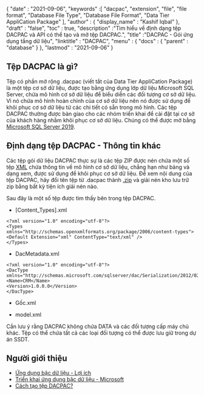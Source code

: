 {
  "date" : "2021-09-06",
  "keywords" :[ "dacpac", "extension", "file", "file format", "Database File Type", "Database File Format", "Data Tier AppliCation Package" ],
  "author" : {
    "display_name" : "Kashif Iqbal"
},
  "draft" : "false",
  "toc" : true,
  "description" :"Tìm hiểu về định dạng tệp DACPAC và API có thể tạo và mở tệp DACPAC.",
  "title" :"DACPAC - Gói ứng dụng tầng dữ liệu",
  "linktitle" : "DACPAC",
  "menu" : {
    "docs" : {
      "parent" : "database"
}
},
  "lastmod" : "2021-09-06"
}

## Tệp DACPAC là gì?

Tệp có phần mở rộng .dacpac (viết tắt của Data Tier AppliCation Package) là một tệp cơ sở dữ liệu, được tạo bằng ứng dụng lớp dữ liệu Microsoft SQL Server, chứa mô hình cơ sở dữ liệu để biểu diễn các đối tượng cơ sở dữ liệu. Vì nó chứa mô hình hoàn chỉnh của cơ sở dữ liệu nên nó được sử dụng để khôi phục cơ sở dữ liệu từ các chi tiết có sẵn trong mô hình. Các tệp DACPAC thường được bàn giao cho các nhóm triển khai để cài đặt tại cơ sở của khách hàng nhằm khôi phục cơ sở dữ liệu. Chúng có thể được mở bằng
[Microsoft SQL Server 2019](https://www.microsoft.com/en-us/sql-server/sql-server-2019).

## Định dạng tệp DACPAC - Thông tin khác

Các tệp gói dữ liệu DACPAC thực sự là các tệp ZIP được nén chứa một số tệp [XML](/vi/web/xml/) chứa thông tin về mô hình cơ sở dữ liệu, chẳng hạn như bảng và dạng xem, được sử dụng để khôi phục cơ sở dữ liệu. Để xem nội dung của tệp DACPAC, hãy đổi tên tệp từ .dacpac thành [.zip](/vi/compression/zip/) và giải nén kho lưu trữ zip bằng bất kỳ tiện ích giải nén nào.

Sau đây là một số tệp được tìm thấy bên trong tệp DACPAC.

* [Content_Types].xml
```
<?xml version="1.0" encoding="utf-8"?>
<Types
xmlns="http://schemas.openxmlformats.org/package/2006/content-types">
<Default Extension="xml" ContentType="text/xml" />
</Types>
```
* DacMetadata.xml

```
<?xml version="1.0" encoding="utf-8"?>
<DacType xmlns="http://schemas.microsoft.com/sqlserver/dac/Serialization/2012/02">
<Name>CRM</Name>
<Version>1.0.0.0</Version>
</DacType>
```
* Gốc.xml

* model.xml

Cần lưu ý rằng DACPAC không chứa DATA và các đối tượng cấp máy chủ khác. Tệp có thể chứa tất cả các loại đối tượng có thể được lưu giữ trong dự án SSDT.

## Người giới thiệu

* [Ứng dụng bậc dữ liệu - Lợi ích](https://learn.microsoft.com/en-us/sql/relational-databases/data-tier-applications/data-tier-applications)
* [Triển khai ứng dụng bậc dữ liệu - Microsoft](https://learn.microsoft.com/en-us/sql/relational-databases/data-tier-applications/deploy-a-data-tier-application)
* [Cách tạo tệp DACPAC?](https://sqlplayer.net/2018/10/how-to-create-dacpac-file/)

